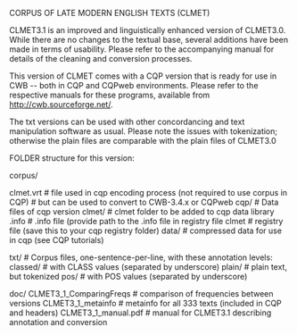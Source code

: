 CORPUS OF LATE MODERN ENGLISH TEXTS (CLMET)

CLMET3.1 is an improved and linguistically enhanced version of CLMET3.0.
While there are no changes to the textual base, several additions have been
made in terms of usability. Please refer to the accompanying manual for details
of the cleaning and conversion processes. 

This version of CLMET comes with a CQP version that is ready for use in
CWB -- both in CQP and CQPweb environments. Please refer to
the respective manuals for these programs, available from http://cwb.sourceforge.net/.

The txt versions can be used with other concordancing and text manipulation
software as usual. Please note the issues with tokenization; otherwise the plain files
are comparable with the plain files of CLMET3.0

FOLDER structure for this version:

corpus/
   
   clmet.vrt      # file used in cqp encoding process (not required to use corpus in CQP)
                  # but can be used to convert to CWB-3.4.x or CQPweb
   cqp/           # Data files of cqp version
      clmet/      # clmet folder to be added to cqp data library
        .info     # .info file (provide path to the .info file in registry file
        clmet     # registry file (save this to your cqp registry folder)
        data/     # compressed data for use in cqp (see CQP tutorials)
   
   txt/           # Corpus files, one-sentence-per-line, with these annotation levels:
     classed/     # with CLASS values (separated by underscore)
     plain/       # plain text, but tokenized
     pos/         # with POS values (separated by underscore)

doc/
     CLMET3_1_ComparingFreqs  # comparison of frequencies between versions
     CLMET3_1_metainfo        # metainfo for all 333 texts (included in CQP and headers)
     CLMET3_1_manual.pdf      # manual for CLMET3.1 describing annotation and conversion
